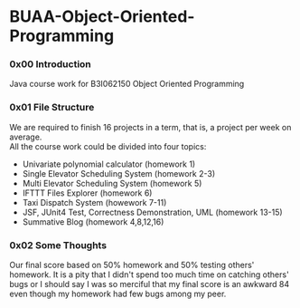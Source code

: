 # BUAA-Object-Oriented-Programming
### 0x00 Introduction
Java course work for B3I062150 Object Oriented Programming
### 0x01 File Structure
We are required to finish 16 projects in a term, that is, a project per week on average.  
All the course work could be divided into four topics:
- Univariate polynomial calculator (homework 1)
- Single Elevator Scheduling System (homework 2-3)
- Multi Elevator Scheduling System (homework 5)
- IFTTT Files Explorer (homework 6)
- Taxi Dispatch System (howework 7-11)
- JSF, JUnit4 Test, Correctness Demonstration, UML (homework 13-15)
- Summative Blog (homework 4,8,12,16)  
### 0x02 Some Thoughts  
Our final score based on 50% homework and 50% testing others' homework. It is a pity that I didn't spend too much time on catching others' bugs or I should say I was so merciful that my final score is an awkward 84 even though my homework had few bugs among my peer. 

